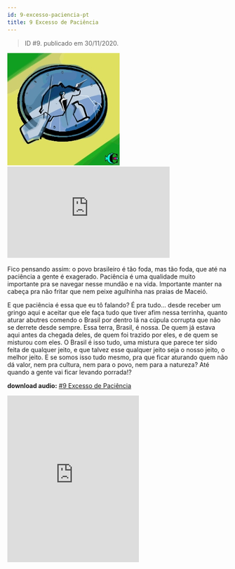 ```yaml
---
id: 9-excesso-paciencia-pt
title: 9 Excesso de Paciência
---
```


> ID #9. publicado em 30/11/2020.

![img](../../static/img/BC-09-excesso-paciencia-desenho.jpg) <iframe width="370" height="208" src="https://www.youtube.com/embed/jVURoFh6u3k" frameborder="0" allow="accelerometer; autoplay; clipboard-write; encrypted-media; gyroscope; picture-in-picture" allowfullscreen></iframe>

Fico pensando assim: o povo brasileiro é tão foda, mas tão foda, que até na paciência a gente é exagerado. Paciência é uma qualidade muito importante pra se navegar nesse mundão e na vida. Importante manter na cabeça pra não fritar que nem peixe agulhinha nas praias de Maceió.

E que paciência é essa que eu tô falando? É pra tudo... desde receber um gringo aqui e aceitar que ele faça tudo que tiver afim nessa terrinha, quanto aturar abutres comendo o Brasil por dentro lá na cúpula corrupta que não se derrete desde sempre. Essa terra, Brasil, é nossa. De quem já estava aqui antes da chegada deles, de quem foi trazido por eles, e de quem se misturou com eles. O Brasil é isso tudo, uma mistura que parece ter sido feita de qualquer jeito, e que talvez esse qualquer jeito seja o nosso jeito, o melhor jeito. E se somos isso tudo mesmo, pra que ficar aturando quem não dá valor, nem pra cultura, nem para o povo, nem para a natureza? Até quando a gente vai ficar levando porrada!?

**download audio:** <a href="/audio/BC-09-excesso-paciencia-audio-remix-pt.mp3" target="_blank">#9 Excesso de Paciência</a>

<iframe src="https://open.spotify.com/embed/track/2y8pG9CF0HC4cttJ50Pufk" width="300" height="380" frameborder="0" allowtransparency="true" allow="encrypted-media"></iframe>
